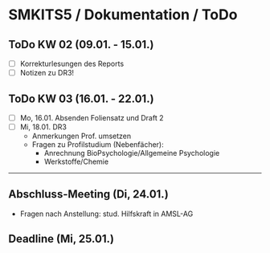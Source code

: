 # SMKITS5 / Dokumentation / ToDo
## ToDo KW 02 (09.01. - 15.01.)
- [ ] Korrekturlesungen des Reports
- [ ] Notizen zu DR3!
## ToDo KW 03 (16.01. - 22.01.)
- [ ] Mo, 16.01. Absenden Foliensatz und Draft 2
- [ ] Mi, 18.01. DR3
  - Anmerkungen Prof. umsetzen
  - Fragen zu Profilstudium (Nebenfächer):
    - Anrechnung BioPsychologie/Allgemeine Psychologie
    - Werkstoffe/Chemie
---
## Abschluss-Meeting (Di, 24.01.)
- Fragen nach Anstellung: stud. Hilfskraft in AMSL-AG
## Deadline (Mi, 25.01.)
